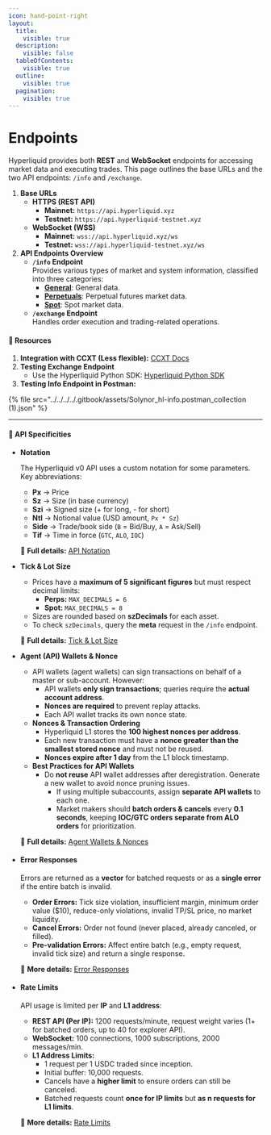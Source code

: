 ```yaml
---
icon: hand-point-right
layout:
  title:
    visible: true
  description:
    visible: false
  tableOfContents:
    visible: true
  outline:
    visible: true
  pagination:
    visible: true
---
```


# Endpoints

Hyperliquid provides both **REST** and **WebSocket** endpoints for accessing market data and executing trades. This page outlines the base URLs and the two API endpoints: `/info` and `/exchange`.

1. **Base URLs**
   * **HTTPS (REST API)**
     * **Mainnet:** `https://api.hyperliquid.xyz`
     * **Testnet:** `https://api.hyperliquid-testnet.xyz`
   * **WebSocket (WSS)**
     * **Mainnet:** `wss://api.hyperliquid.xyz/ws`
     * **Testnet:** `wss://api.hyperliquid-testnet.xyz/ws`
2. **API Endpoints Overview**
   * **`/info` Endpoint**\
     Provides various types of market and system information, classified into three categories:
     * [**General**](info/): General data.
     * [**Perpetuals**](info/perpetuals.md): Perpetual futures market data.
     * [**Spot**](info/spot.md): Spot market data.
   * **`/exchange` Endpoint**\
     Handles order execution and trading-related operations.

#### 📌 **Resources**

1. **Integration with CCXT (Less flexible):** [CCXT Docs](https://docs.ccxt.com/#/exchanges/hyperliquid)
2. **Testing Exchange Endpoint**
   * Use the Hyperliquid Python SDK: [Hyperliquid Python SDK](https://github.com/hyperliquid-dex/hyperliquid-python-sdk)
3. **Testing Info Endpoint in Postman:**

{% file src="../../../../.gitbook/assets/Solynor_hl-info.postman_collection (1).json" %}

***

#### 🔹 API Specificities

*   **Notation**

    The Hyperliquid v0 API uses a custom notation for some parameters. Key abbreviations:

    * **Px** → Price
    * **Sz** → Size (in base currency)
    * **Szi** → Signed size (+ for long, - for short)
    * **Ntl** → Notional value (USD amount, `Px * Sz`)
    * **Side** → Trade/book side (`B` = Bid/Buy, `A` = Ask/Sell)
    * **Tif** → Time in force (`GTC`, `ALO`, `IOC`)

    📌 **Full details:** [API Notation](https://hyperliquid.gitbook.io/hyperliquid-docs/for-developers/api/notation)



*   **Tick & Lot Size**

    * Prices have a **maximum of 5 significant figures** but must respect decimal limits:
      * **Perps:** `MAX_DECIMALS = 6`
      * **Spot:** `MAX_DECIMALS = 8`
    * Sizes are rounded based on **szDecimals** for each asset.
    * To check `szDecimals`, query the **meta** request in the `/info` endpoint.

    📌 **Full details:** [Tick & Lot Size](https://hyperliquid.gitbook.io/hyperliquid-docs/for-developers/api/tick-and-lot-size)



*   **Agent (API) Wallets & Nonce**

    * API wallets (agent wallets) can sign transactions on behalf of a master or sub-account. However:
      * API wallets **only sign transactions**; queries require the **actual account address**.
      * **Nonces are required** to prevent replay attacks.
      * Each API wallet tracks its own nonce state.
    * **Nonces & Transaction Ordering**
      * Hyperliquid L1 stores the **100 highest nonces per address**.
      * Each new transaction must have a **nonce greater than the smallest stored nonce** and must not be reused.
      * **Nonces expire after 1 day** from the L1 block timestamp.
    * **Best Practices for API Wallets**
      * Do **not reuse** API wallet addresses after deregistration. Generate a new wallet to avoid nonce pruning issues.
        * If using multiple subaccounts, assign **separate API wallets** to each one.
        * Market makers should **batch orders & cancels** every **0.1 seconds**, keeping **IOC/GTC orders separate from ALO orders** for prioritization.

    📌 **Full details:** [Agent Wallets & Nonces](https://hyperliquid.gitbook.io/hyperliquid-docs/for-developers/api/nonces-and-api-wallets)



*   #### **Error Responses**

    Errors are returned as a **vector** for batched requests or as a **single error** if the entire batch is invalid.

    * **Order Errors:** Tick size violation, insufficient margin, minimum order value ($10), reduce-only violations, invalid TP/SL price, no market liquidity.
    * **Cancel Errors:** Order not found (never placed, already canceled, or filled).
    * **Pre-validation Errors:** Affect entire batch (e.g., empty request, invalid tick size) and return a single response.

    📌 **More details:** [Error Responses](https://hyperliquid.gitbook.io/hyperliquid-docs/for-developers/api/error-responses)



*   #### **Rate Limits**

    API usage is limited per **IP** and **L1 address**:

    * **REST API (Per IP):** 1200 requests/minute, request weight varies (1+ for batched orders, up to 40 for explorer API).
    * **WebSocket:** 100 connections, 1000 subscriptions, 2000 messages/min.
    * **L1 Address Limits:**
      * 1 request per 1 USDC traded since inception.
      * Initial buffer: 10,000 requests.
      * Cancels have a **higher limit** to ensure orders can still be canceled.
      * Batched requests count **once for IP limits** but **as n requests for L1 limits**.

    📌 **More details:** [Rate Limits](https://hyperliquid.gitbook.io/hyperliquid-docs/for-developers/api/rate-limits)
